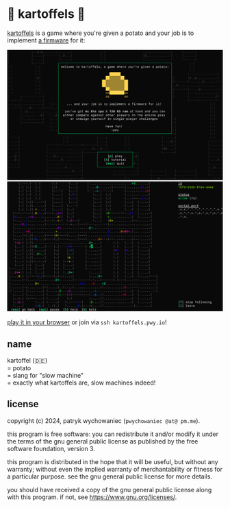 # 🥔 kartoffels 🥔

[kartoffels](https://kartoffels.pwy.io) is a game where you're given a potato
and your job is to implement [a firmware](https://github.com/patryk27/kartoffel)
for it:

![](./readme/intro-v5.png)
![](./readme/intro-v6.png)

[play it in your browser](https://kartoffels.pwy.io) or join via
`ssh kartoffels.pwy.io`!

## name

kartoffel (🇩🇪)    
= potato    
= slang for "slow machine"    
= exactly what kartoffels are, slow machines indeed!

## license

copyright (c) 2024, patryk wychowaniec (`pwychowaniec @at@ pm.me`).

this program is free software: you can redistribute it and/or modify it under
the terms of the gnu general public license as published by the free software
foundation, version 3.

this program is distributed in the hope that it will be useful, but without any
warranty; without even the implied warranty of merchantability or fitness for a
particular purpose. see the gnu general public license for more details.

you should have received a copy of the gnu general public license along with
this program. if not, see <https://www.gnu.org/licenses/>. 
